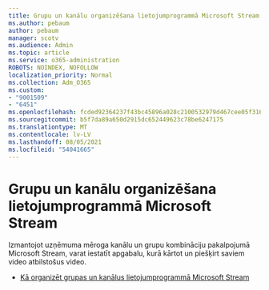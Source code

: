```yaml
---
title: Grupu un kanālu organizēšana lietojumprogrammā Microsoft Stream
ms.author: pebaum
author: pebaum
manager: scotv
ms.audience: Admin
ms.topic: article
ms.service: o365-administration
ROBOTS: NOINDEX, NOFOLLOW
localization_priority: Normal
ms.collection: Adm_O365
ms.custom:
- "9001509"
- "6451"
ms.openlocfilehash: fcded92364237f43bc45896a028c2100532979d467cee05f3166118a02894831
ms.sourcegitcommit: b5f7da89a650d2915dc652449623c78be6247175
ms.translationtype: MT
ms.contentlocale: lv-LV
ms.lasthandoff: 08/05/2021
ms.locfileid: "54041665"
---
```

# <a name="organize-groups-and-channels-in-microsoft-stream"></a>Grupu un kanālu organizēšana lietojumprogrammā Microsoft Stream

Izmantojot uzņēmuma mēroga kanālu un grupu kombināciju pakalpojumā Microsoft Stream, varat iestatīt apgabalu, kurā kārtot un piešķirt saviem video atbilstošus video.  

- [Kā organizēt grupas un kanālus lietojumprogrammā Microsoft Stream](https://docs.microsoft.com/stream/groups-channels-organization)
